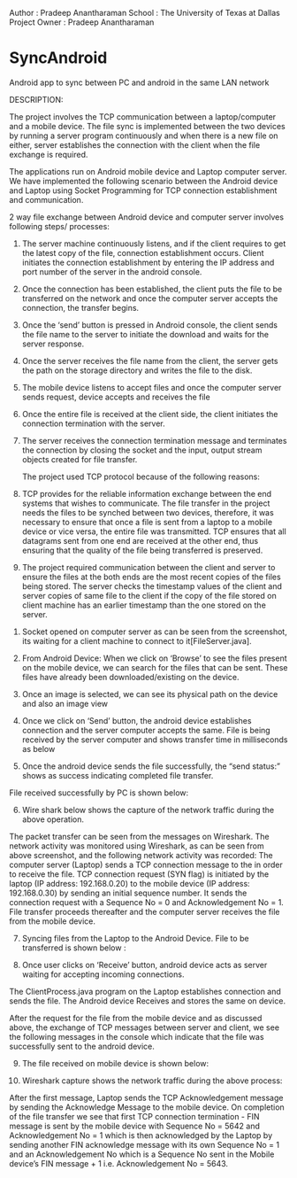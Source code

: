 

Author : Pradeep Anantharaman
School : The University of Texas at Dallas
Project Owner : Pradeep Anantharaman



SyncAndroid
===========


Android app to sync between PC and android in the same LAN network


 DESCRIPTION:
 
 
The project involves the TCP communication between a laptop/computer and a mobile device.
The file sync is implemented between the two devices by running a server program continuously 
and when there is a new file on either, server establishes the connection with the client when the
file exchange is required. 


The applications run on Android mobile device and Laptop computer server.
We have implemented the following scenario between the Android device and Laptop using Socket Programming for TCP connection establishment and communication.

2 way file exchange between Android device and computer server involves following steps/ processes:

1.	The server machine continuously listens, and if the client requires to get the latest copy of the file, connection establishment occurs. Client initiates the connection establishment by entering the IP address and port number of the server in the android console. 
2.	Once the connection has been established, the client puts the file to be transferred on the network and once the computer server accepts the connection, the transfer begins. 
3.	 Once the ‘send’ button is pressed in Android console, the client sends the file name to the server to initiate the download and waits for the server response.
4.	Once the server receives the file name from the client, the server gets the path on the storage directory and writes the file to the disk.
5.	The mobile device listens to accept files and once the computer server sends request, device accepts and receives the file
6.	Once the entire file is received at the client side, the client initiates the connection termination with the server.
7.	The server receives the connection termination message and terminates the connection by closing the socket and the input, output stream objects created for file transfer.
      
      
      
       The project used TCP protocol because of the following reasons:
       
1.	TCP provides for the reliable information exchange between the end systems that wishes to communicate. The file transfer in the project needs the files to be synched between two devices, therefore, it was necessary to ensure that once a file is sent from a laptop to a mobile device or vice versa, the entire file was transmitted.
TCP ensures that all datagrams sent from one end are received at the other end, thus ensuring that the quality of the file being transferred is preserved.
2.	The project required communication between the client and server to ensure the files at the both ends are the most recent copies of the files being stored. The server checks the timestamp values of the client and server copies of same file to the client if the copy of the file stored on client machine has an earlier timestamp than the one stored on the server.

1)	Socket opened on computer server as can be seen from the screenshot, its waiting for a client machine to connect to it[FileServer.java].


2)	From Android Device: When we click on ‘Browse’ to see the files present on the mobile device, we can search for the files that can be sent. These files have already been downloaded/existing on the device.

3)	Once an image is selected, we can see its physical path on the device and also an image view
 
4)	Once we click on ‘Send’ button, the android device establishes connection and the server computer accepts the same. 
File is being received by the server computer and shows transfer time in milliseconds as below
 
5)	Once the android device sends the file successfully, the “send status:” shows as success indicating completed file transfer.
 
File received successfully by PC is shown below:
 

6)	Wire shark below shows the capture of the network traffic during the above operation.

 

The packet transfer can be seen from the messages on Wireshark.
The network activity was monitored using Wireshark, as can be seen from above screenshot, and the following network activity was recorded: The computer server (Laptop) sends a TCP connection message to the in order to receive the file. TCP connection request (SYN flag) is initiated by the laptop (IP address: 192.168.0.20) to the mobile device (IP address: 192.168.0.30) by sending an initial sequence number. It sends the connection request with a Sequence No = 0 and Acknowledgement No = 1.
File transfer proceeds thereafter and the computer server receives the file from the mobile device.

7)	Syncing files from the Laptop to the Android Device.
File to be transferred is shown below :
 
8)	Once user clicks on ‘Receive’ button, android device acts as server waiting for accepting incoming connections.
 

The ClientProcess.java program on the Laptop establishes connection and sends the file. The Android device 
Receives and stores the same on device.

 
After the request for the file from the mobile device and as discussed above, the exchange of TCP messages between server and client, we see the following messages in the console which indicate that the file was successfully sent to the android device. 



9)	The file received on mobile device is shown below:
 




10)	Wireshark capture shows the network traffic during the above process:
 

After the first message, Laptop sends the TCP Acknowledgement message by sending the Acknowledge Message to the mobile device. On completion of the file transfer we see that first TCP connection termination - FIN message is sent by the mobile device with Sequence No = 5642 and Acknowledgement No = 1 which is then acknowledged by the Laptop by sending another FIN acknowledge message with its own Sequence No = 1 and an Acknowledgement No which is a Sequence No sent in the Mobile device’s FIN message + 1 i.e.  Acknowledgement No = 5643.
   
